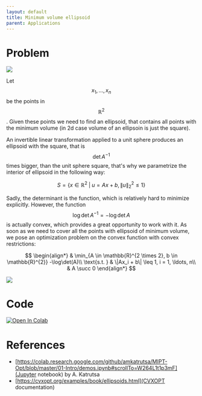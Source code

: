 ```yaml
---
layout: default
title: Minimum volume ellipsoid
parent: Applications
---
```


# Problem
![](../ellipsoid.svg)

Let $$x_1, \ldots, x_n$$ be the points in $$\mathbb{R}^2$$. Given these points we need to find an ellipsoid, that contains all points with the minimum volume (in 2d case volume of an ellipsoin is just the square).

An invertible linear transformation applied to a unit sphere produces an ellipsoid with the square, that is $$\det A^{-1}$$ times bigger, than the unit sphere square, that's why we parametrize the interior of ellipsoid in the following way:

$$
S = \{x \in \mathbb{R}^2 \; | \; u = Ax + b, \|u\|_2^2 \leq 1\}
$$

Sadly, the determinant is the function, which is relatively hard to minimize explicitly. However, the function $$\log \det A^{-1} = -\log \det A$$ is actually convex, which provides a great opportunity to work with it. As soon as we need to cover all the points with ellipsoid of minimum volume, we pose an optimization problem on the convex function with convex restrictions:


$$
\begin{align*}
& \min_{A \in \mathbb{R}^{2 \times 2}, b \in \mathbb{R}^{2}} -\log\det(A)\\
\text{s.t. } & \|Ax_i + b\| \leq 1, i = 1, \ldots, n\\
& A \succ 0
\end{align*}
$$

![](../ellipsoid2.svg)

# Code
[![Open In Colab](https://colab.research.google.com/assets/colab-badge.svg#button)](https://colab.research.google.com/drive/1L6gTok0LLBPJFKxT6bhV1rp-li-SbaC4)

# References
* [https://colab.research.google.com/github/amkatrutsa/MIPT-Opt/blob/master/01-Intro/demos.ipynb#scrollTo=W264L1t1p3mF](Jupyter notebook) by A. Katrutsa
* [https://cvxopt.org/examples/book/ellipsoids.html](CVXOPT documentation)